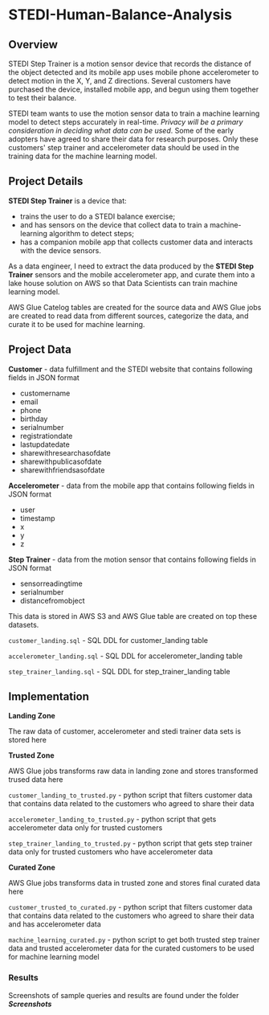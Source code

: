# STEDI-Human-Balance-Analysis
## Overview

STEDI Step Trainer is a motion sensor device that records the distance of the object detected and its mobile app uses mobile phone accelerometer to detect motion in the X, Y, and Z directions. Several customers have purchased the device, installed mobile app, and begun using them together to test their balance. 

STEDI team wants to use the motion sensor data to train a machine learning model to detect steps accurately in real-time. *Privacy will be a primary consideration in deciding what data can be used*. Some of the early adopters have agreed to share their data for research purposes. Only these customers' step trainer and accelerometer data should be used in the training data for the machine learning model.

## Project Details

**STEDI Step Trainer** is a device that:
* trains the user to do a STEDI balance exercise;
* and has sensors on the device that collect data to train a machine-learning algorithm to detect steps;
* has a companion mobile app that collects customer data and interacts with the device sensors.

As a data engineer, I need to extract the data produced by the **STEDI Step Trainer** sensors and the mobile accelerometer app, and curate them into a lake house solution on AWS so that Data Scientists can train machine learning model. 

AWS Glue Catelog tables are created for the source data and AWS Glue jobs are created to read data from different sources, categorize the data, and curate it to be used for machine learning.

## Project Data

**Customer** -  data fulfillment and the STEDI website that contains following fields in JSON format
* customername
* email
* phone
* birthday
* serialnumber
* registrationdate
* lastupdatedate
* sharewithresearchasofdate
* sharewithpublicasofdate
* sharewithfriendsasofdate

**Accelerometer** - data from the mobile app that contains  following fields in JSON format
* user
* timestamp
* x
* y
* z

**Step Trainer** - data from the motion sensor that contains  following fields in JSON format
* sensorreadingtime
* serialnumber
* distancefromobject

This data is stored in AWS S3 and AWS Glue table are created on top these datasets.

`customer_landing.sql` - SQL DDL for customer_landing table

`accelerometer_landing.sql` - SQL DDL for accelerometer_landing table

`step_trainer_landing.sql` - SQL DDL for step_trainer_landing table 

## Implementation

**Landing Zone** 

The raw data of customer, accelerometer and stedi trainer data sets is stored here

**Trusted Zone**

AWS Glue jobs transforms raw data in landing zone and stores transformed trused data here

`customer_landing_to_trusted.py` - python script that filters customer data that contains data related to the customers who agreed to share their data

`accelerometer_landing_to_trusted.py` - python script that gets accelerometer data only for trusted customers

`step_trainer_landing_to_trusted.py` - python script that gets step trainer data only for trusted customers who have accelerometer data

**Curated Zone** 

AWS Glue jobs transforms data in trusted zone and stores final curated data here

`customer_trusted_to_curated.py` - python script that filters customer data that contains data related to the customers who agreed to share their data and has accelerometer data

`machine_learning_curated.py` - python script to get both trusted step trainer data and trusted accelerometer data for the curated customers to be used for machine learning model

### Results

Screenshots of sample queries and results are found under the folder ***Screenshots***
